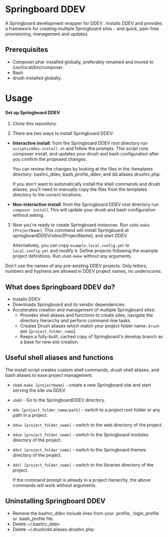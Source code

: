 # Springboard DDEV

A Springboard development wrapper for DDEV
.
Installs DDEV and provides a framework for creating multiple 
Springboard sites - and quick, pain-free provisioning, management 
and updates.

## Prerequisites

- Composer.phar installed globally, preferably renamed and moved 
to /usr/local/bin/composer.
- Bash
- drush installed globally.

# Usage


#### Set up Springboard DDEV

1. Clone this repository.

2. There are two ways to install Springboard DDEV:

 * __Interactive install__: from the Springboard DDEV root directory
 run `scripts/ddev-install.sh` 
 and follow the prompts. This script runs composer install,
 and updates your drush and bash configuration after you 
 confirm the proposed changes. 
 
      You can review the changes by looking at the files in the /templates 
directory: bashrc_ddev, bash_profile_ddev, and dd.aliases.drushrc.php.

      If you don't want to automatically install the shell 
commands and drush aliases, you'll need to manually copy the files 
from the templates directory to the correct locations.

 * __Non-interactive install__: from the Springboard DDEV root directory run 
 `composer install` This will update your drush and 
 bash configuration without asking. 

3. Now you're ready to create Springboard instances. Run `sbdd-make [ProjectName]`. This command will install Springboard at springboardDDEV/sites/\[ProjectName], and start DDEV.

    Alternatively, you can copy `example.local.config.yml` 
to `local.config.yml` and modify it. Define projects following the example
project definitions. Run `sbdd-make` without any arguments.

Don't use the names of any pre-existing DDEV projects. Only letters, numbers and hyphens are allowed in DDEV project names, no underscores.
 
## What does Springboard DDEV do?

* Installs DDEV
* Downloads Springboard and its vendor dependencies.
* Accelerates creation and management of multiple Springboard sites:
  * Provides shell aliases and functions to create sites, navigate the directory
hierarchy and perform command-line tasks.
  * Creates Drush aliases which match your project folder name:
`drush @dd-`[`project_folder_name`].
  * Keeps a fully-built, cached copy of Springboard's develop branch as a base for
  new site creation.

## Useful shell aliases and functions

The install script creates custom shell commands, drush shell aliases,
and bash aliases to ease project management.

* `sbdd-make [projectName]` - create a new Springboard site and start serving the site via DDEV.
* `sbdd` - Go to the SpringboardDDEV directory.
* `ddv [project_folder_name/path]` - switch to a project root folder or any path in a 
project.
* `ddvw [project_folder_name]` - switch to the web directory of the project.
* `ddvm [project_folder_name]` - switch to the Springboard modules directory 
of the project.
* `ddvt [project_folder_name]` - switch to the Springboard themes directory 
of the project.
* `ddvl [project_folder_name]` - switch to the libraries directory of the project.

    If the command prompt is already in a project hierarchy, the above commands will
work without arguments.

## Uninstalling Springboard DDEV

* Remove the bashrc_ddev include lines from your .profile, .login_profile or
.bash_profile file.
* Delete ~/.bashrc_ddev
* Delete ~/.drush/dd.aliases.drushrc.php
